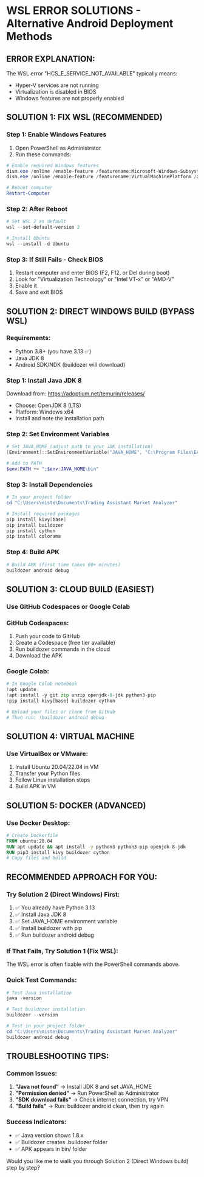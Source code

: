 # WSL ERROR SOLUTIONS - Alternative Android Deployment Methods

## ERROR EXPLANATION:
The WSL error "HCS_E_SERVICE_NOT_AVAILABLE" typically means:
- Hyper-V services are not running
- Virtualization is disabled in BIOS
- Windows features are not properly enabled

## SOLUTION 1: FIX WSL (RECOMMENDED)

### Step 1: Enable Windows Features
1. Open PowerShell as Administrator
2. Run these commands:

```powershell
# Enable required Windows features
dism.exe /online /enable-feature /featurename:Microsoft-Windows-Subsystem-Linux /all /norestart
dism.exe /online /enable-feature /featurename:VirtualMachinePlatform /all /norestart

# Reboot computer
Restart-Computer
```

### Step 2: After Reboot
```powershell
# Set WSL 2 as default
wsl --set-default-version 2

# Install Ubuntu
wsl --install -d Ubuntu
```

### Step 3: If Still Fails - Check BIOS
1. Restart computer and enter BIOS (F2, F12, or Del during boot)
2. Look for "Virtualization Technology" or "Intel VT-x" or "AMD-V"
3. Enable it
4. Save and exit BIOS

## SOLUTION 2: DIRECT WINDOWS BUILD (BYPASS WSL)

### Requirements:
- Python 3.8+ (you have 3.13 ✅)
- Java JDK 8
- Android SDK/NDK (buildozer will download)

### Step 1: Install Java JDK 8
Download from: https://adoptium.net/temurin/releases/
- Choose: OpenJDK 8 (LTS)
- Platform: Windows x64
- Install and note the installation path

### Step 2: Set Environment Variables
```powershell
# Set JAVA_HOME (adjust path to your JDK installation)
[Environment]::SetEnvironmentVariable("JAVA_HOME", "C:\Program Files\Eclipse Adoptium\jdk-8.0.XXX-hotspot", "User")

# Add to PATH
$env:PATH += ";$env:JAVA_HOME\bin"
```

### Step 3: Install Dependencies
```powershell
# In your project folder
cd "C:\Users\miste\Documents\Trading Assistant Market Analyzer"

# Install required packages
pip install kivy[base]
pip install buildozer
pip install cython
pip install colorama
```

### Step 4: Build APK
```powershell
# Build APK (first time takes 60+ minutes)
buildozer android debug
```

## SOLUTION 3: CLOUD BUILD (EASIEST)

### Use GitHub Codespaces or Google Colab

### GitHub Codespaces:
1. Push your code to GitHub
2. Create a Codespace (free tier available)
3. Run buildozer commands in the cloud
4. Download the APK

### Google Colab:
```python
# In Google Colab notebook
!apt update
!apt install -y git zip unzip openjdk-8-jdk python3-pip
!pip install kivy[base] buildozer cython

# Upload your files or clone from GitHub
# Then run: !buildozer android debug
```

## SOLUTION 4: VIRTUAL MACHINE

### Use VirtualBox or VMware:
1. Install Ubuntu 20.04/22.04 in VM
2. Transfer your Python files
3. Follow Linux installation steps
4. Build APK in VM

## SOLUTION 5: DOCKER (ADVANCED)

### Use Docker Desktop:
```dockerfile
# Create Dockerfile
FROM ubuntu:20.04
RUN apt update && apt install -y python3 python3-pip openjdk-8-jdk
RUN pip3 install kivy buildozer cython
# Copy files and build
```

## RECOMMENDED APPROACH FOR YOU:

### Try Solution 2 (Direct Windows) First:
1. ✅ You already have Python 3.13
2. ✅ Install Java JDK 8
3. ✅ Set JAVA_HOME environment variable  
4. ✅ Install buildozer with pip
5. ✅ Run buildozer android debug

### If That Fails, Try Solution 1 (Fix WSL):
The WSL error is often fixable with the PowerShell commands above.

### Quick Test Commands:
```powershell
# Test Java installation
java -version

# Test buildozer installation  
buildozer --version

# Test in your project folder
cd "C:\Users\miste\Documents\Trading Assistant Market Analyzer"
buildozer android debug
```

## TROUBLESHOOTING TIPS:

### Common Issues:
1. **"Java not found"** → Install JDK 8 and set JAVA_HOME
2. **"Permission denied"** → Run PowerShell as Administrator
3. **"SDK download fails"** → Check internet connection, try VPN
4. **"Build fails"** → Run: buildozer android clean, then try again

### Success Indicators:
- ✅ Java version shows 1.8.x
- ✅ Buildozer creates .buildozer folder
- ✅ APK appears in bin/ folder

Would you like me to walk you through Solution 2 (Direct Windows build) step by step?
